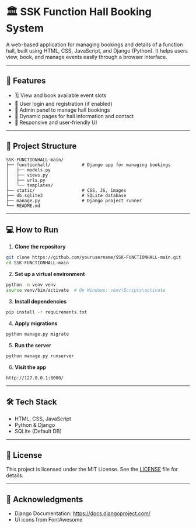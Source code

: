 
# 🏛️ SSK Function Hall Booking System

A web-based application for managing bookings and details of a function hall, built using HTML, CSS, JavaScript, and Django (Python). It helps users view, book, and manage events easily through a browser interface.

---

## 🚀 Features

- 🗓️ View and book available event slots
- 👥 User login and registration (if enabled)
- 📅 Admin panel to manage hall bookings
- 📄 Dynamic pages for hall information and contact
- 🎨 Responsive and user-friendly UI

---

## 📁 Project Structure

```
SSK-FUNCTIONHALL-main/
├── functionhall/            # Django app for managing bookings
│   ├── models.py
│   ├── views.py
│   ├── urls.py
│   └── templates/
├── static/                  # CSS, JS, images
├── db.sqlite3               # SQLite database
├── manage.py                # Django project runner
└── README.md
```

---

## 💻 How to Run

1. **Clone the repository**
```bash
git clone https://github.com/yourusername/SSK-FUNCTIONHALL-main.git
cd SSK-FUNCTIONHALL-main
```

2. **Set up a virtual environment**
```bash
python -m venv venv
source venv/bin/activate  # On Windows: venv\Scripts\activate
```

3. **Install dependencies**
```bash
pip install -r requirements.txt
```

4. **Apply migrations**
```bash
python manage.py migrate
```

5. **Run the server**
```bash
python manage.py runserver
```

6. **Visit the app**
```
http://127.0.0.1:8000/
```

---

## 🛠️ Tech Stack

- HTML, CSS, JavaScript
- Python & Django
- SQLite (Default DB)

---

## 📄 License

This project is licensed under the MIT License. See the [LICENSE](./LICENSE) file for details.

---

## 🙌 Acknowledgments

- Django Documentation: https://docs.djangoproject.com/
- UI icons from FontAwesome

